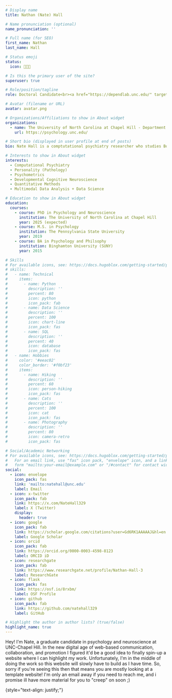 ```yaml
---
# Display name
title: Nathan (Nate) Hall

# Name pronunciation (optional)
name_pronunciation: ''

# Full name (for SEO)
first_name: Nathan
last_name: Hall

# Status emoji
status:
  icon: 👨🏼‍💻️

# Is this the primary user of the site?
superuser: true

# Role/position/tagline
role: Doctoral Candidate<br><a href="https://dependlab.unc.edu/" target="_blank">Developmental Personality Neuroscience (DEPENd) Lab</a><br><hr style="margin: 10px 0; border: none; height: 1px; background-color: #ccc;">

# Avatar (filename or URL)
avatar: avatar.png

# Organizations/Affiliations to show in About widget
organizations:
  - name: The University of North Carolina at Chapel Hill - Department of Psychology and Neuroscience
    url: https://psychology.unc.edu/

# Short bio (displayed in user profile at end of posts)
bio: Nate Hall is a comptutational psychiatry researcher who studies Borderline Personality Disorder. 

# Interests to show in About widget
interests:
  - Computational Psychiatry
  - Personality (Pathology)
  - Psychometrics
  - Developmental Cognitive Neuroscience
  - Quantitative Methods
  - Multimodal Data Analysis + Data Science

# Education to show in About widget
education:
  courses:
    - course: PhD in Psychology and Neuroscience
      institution: The University of North Carolina at Chapel Hill
      year: 2025 (expected)
    - course: M.S. in Psychology
      institution: The Pennsylvania State University
      year: 2019
    - course: BA in Psychology and Philsophy
      institution: Binghamton University (SUNY)
      year: 2015

# Skills
# For available icons, see: https://docs.hugoblox.com/getting-started/page-builder/#icons
# skills:
#   - name: Technical
#     items:
#       - name: Python
#         description: ''
#         percent: 80
#         icon: python
#         icon_pack: fab
#       - name: Data Science
#         description: ''
#         percent: 100
#         icon: chart-line
#         icon_pack: fas
#       - name: SQL
#         description: ''
#         percent: 40
#         icon: database
#         icon_pack: fas
#   - name: Hobbies
#     color: '#eeac02'
#     color_border: '#f0bf23'
#     items:
#       - name: Hiking
#         description: ''
#         percent: 60
#         icon: person-hiking
#         icon_pack: fas
#       - name: Cats
#         description: ''
#         percent: 100
#         icon: cat
#         icon_pack: fas
#       - name: Photography
#         description: ''
#         percent: 80
#         icon: camera-retro
#         icon_pack: fas

# Social/Academic Networking
# For available icons, see: https://docs.hugoblox.com/getting-started/page-builder/#icons
#   For an email link, use "fas" icon pack, "envelope" icon, and a link in the
#   form "mailto:your-email@example.com" or "/#contact" for contact widget.
social:
  - icon: envelope
    icon_pack: fas
    link: 'mailto:natehall@unc.edu'
    label: Email
  - icon: x-twitter
    icon_pack: fab
    link: https://x.com/NateHall329
    label: X (Twitter)
    display:
      header: true
  - icon: google
    icon_pack: fab
    link: https://scholar.google.com/citations?user=Gd6RK1AAAAAJ&hl=en
    label: Google Scholar
  - icon: orcid
    icon_pack: fab
    link: https://orcid.org/0000-0003-4598-8123
    label: ORCID iD
  - icon: researchgate
    icon_pack: fab
    link: https://www.researchgate.net/profile/Nathan-Hall-3
    label: ResearchGate
  - icon: flask
    icon_pack: fas
    link: https://osf.io/8rxbm/
    label: OSF Profile
  - icon: github
    icon_pack: fab
    link: https://github.com/natehall329
    label: GitHub

# Highlight the author in author lists? (true/false)
highlight_name: true
---
```


Hey! I'm Nate, a graduate candidate in psychology and neuroscience at UNC-Chapel Hill. In the new digital age of web-based communication, collaboration, and promotion I figured it'd be a good idea to finally spin-up a website where I can highlight my work. Unfortunately, I'm in the middle of doing the work so this website will slowly have to build as I have time. So, sorry if you're seeing this then that means you are mostly looking at a template website! I'm only an email away if you need to reach me, and i promise ill have more material for you to "creep" on soon ;)



{style="text-align: justify;"}
